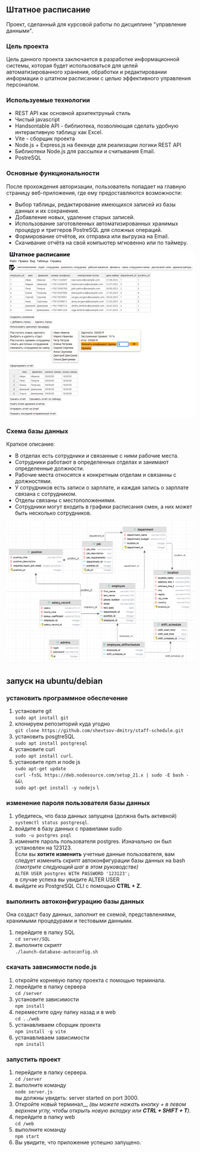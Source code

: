 ## Штатное расписание
Проект, сделанный для курсовой работы по дисциплине "управление данными".

### Цель проекта
Цель данного проекта заключается в разработке информационной системы, которая будет использоваться для целей автоматизированного хранения, обработки и редактировании информации о штатном расписании с целью эффективного управления персоналом.

### Используемые технологии
+ REST API как основной архитектруный стиль
+ Чистый javascript
+ Handsontable API - библиотека, позволяющая сделать удобную интерактивную таблицу как Excel.
+ Vite - сборщик проекта
+ Node.js + Express.js на бекенде для реализации логики REST API
+ Библиотеки Node.js для рассылки и считывания Email.  
+ PostreSQL

### Основные функциональности
После прохождения авторизации, пользователь попадает на главную страницу веб-приложения, где ему предоставляются возможности:
+ Выбор таблицы, редактирование имеющихся записей из базы данных и их сохранение.
+ Добавление новых, удаление старых записей.
+ Использование заготовленных автоматизированных хранимых процедур и триггеров PostreSQL для сложных операций.
+ Формирование отчётов, их отправка или выгрузка на Email.
+ Скачивание отчёта на свой компьютер мгновенно или по таймеру.

![main-page.png](README%20images%2Fmain-page.png)

### Схема базы данных
Краткое описание:
+ В отделах есть сотрудники и связанные с ними рабочие места.
+ Сотрудники работают в определенных отделах и занимают определенные должности.
+ Рабочие места относятся к конкретным отделам и связанны с должностями.
+ У сотрудников есть записи о зарплате, и каждая запись о зарплате связана с сотрудником.
+ Отделы связаны с местоположениями.
+ Сотрудники могут входить в графики расписания смен, а них может быть несколько сотрудников.

![db.png](README%20images%2Fdb.png)

## запуск на ubuntu/debian
### установить программное обеспечение
1. установите git \
   `sudo apt install git`
2. клонируем репозиторий куда угодно \
   `git clone https://github.com/shevtsov-dmitry/staff-schedule.git`
3. установить posgtreSQL\
   `sudo apt install postgresql`
4. установите curl \
   `sudo apt install curl`. 
5. установите npm и node js \
`sudo apt-get update` \
`curl -fsSL https://deb.nodesource.com/setup_21.x | sudo -E bash - &&\` \
``sudo apt-get install -y nodejs`` \

### изменение пароля пользователя базы данных
1. убедитесь, что база данных запущена (должна быть активной)\
   `systemctl status postgresql`.
2. войдите в базу данных с правилами sudo \
   `sudo -u postgres psql`
3. измените пароль пользователя postgres. Изначально он был установлен на 123123. \
   Если вы **хотите изменить** учетные данные пользователя, вам следует изменить скрипт автоконфигурации базы данных на bash _(смотрите следующий шаг в этом руководстве)_ \
   `ALTER USER postgres WITH PASSWORD '123123';` \
   в случае успеха вы увидите ALTER USER
4. выйдите из PostgreSQL CLI с помощью __CTRL + Z__.

### выполнить автоконфигурацию базы данных
Она создаст базу данных, заполнит ее схемой, представлениями, хранимыми процедурами и тестовыми данными.
1. перейдите в папку SQL \
   `cd server/SQL`
2. выполните скрипт \
   `./launch-database-autoconfig.sh`

### скачать зависимости node.js
1. откройте корневую папку проекта с помощью терминала.
2. перейдите в папку сервера \
   `cd /server`
3. установите зависимости \
   `npm install`
4. переместите одну папку назад и в web \
   `cd ../web`
5. устанавливаем сборщик проекта \
   `npm install -g vite`
6. устанавливаем зависимости \
   `npm install`

### запустить проект
1. перейдите в папку сервера. \
   `cd /server`
2. выполните команду \
   `node server.js` \
   вы должны увидеть: server started on port 3000.
3. Откройте новый терминал__ _(вы можете нажать кнопку + в левом верхнем углу, чтобы открыть новую вкладку или **CTRL + SHIFT + T**)._
4. перейдите в папку web \
   `cd /web`
5. выполните команду \
   `npm start`
6. Вы увидите, что приложение успешно запущено.
